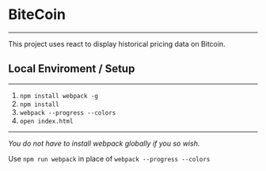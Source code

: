 # BiteCoin
***

This project uses react to display historical pricing data on Bitcoin.

## Local Enviroment / Setup
***
1. `npm install webpack -g`
2. `npm install`
3. `webpack --progress --colors`
4. `open index.html`
***
_You do not have to install webpack globally if you so wish._

Use `npm run webpack` in place of `webpack --progress --colors`
